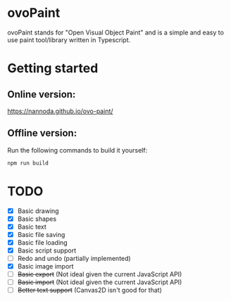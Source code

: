 # ovoPaint

ovoPaint stands for "Open Visual Object Paint" and is a simple and easy to use paint tool/library written in Typescript.

# Getting started

## Online version: 
https://nannoda.github.io/ovo-paint/

## Offline version:

Run the following commands to build it yourself:
```bash
npm run build
```


# TODO

- [x] Basic drawing
- [x] Basic shapes
- [x] Basic text
- [x] Basic file saving
- [x] Basic file loading
- [x] Basic script support
- [ ] Redo and undo (partially implemented)
- [x] Basic image import
- [ ] ~~Basic export~~ (Not ideal given the current JavaScript API)
- [ ] ~~Basic import~~ (Not ideal given the current JavaScript API)
- [ ] ~~Better text support~~ (Canvas2D isn't good for that)

